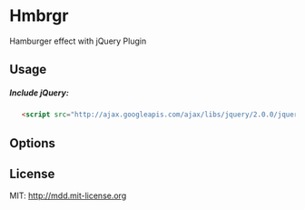 # Hmbrgr

Hamburger effect with jQuery Plugin

## Usage

##### Include jQuery:

 ```html
    <script src="http://ajax.googleapis.com/ajax/libs/jquery/2.0.0/jquery.min.js"></script>
 ```

## Options


## License

MIT: http://mdd.mit-license.org
